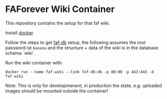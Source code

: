 # FAForever Wiki Container

This repository contains the setup for that faf wiki.


Install [docker](https://www.docker.com).

Follow the steps to get [faf-db](https://github.com/FAForever/db) setup, the following assumes the root password ist `banana` and the structure + data of the wiki is in the database schema ´wiki`.

Run the wiki container with:

	docker run --name faf-wiki --link faf-db:db -p 80:80 -p 443:443 -d faf-wiki
	
Note: This is only for developmenent, in production the state, e.g. uploaded images should be mounted outside the container!
